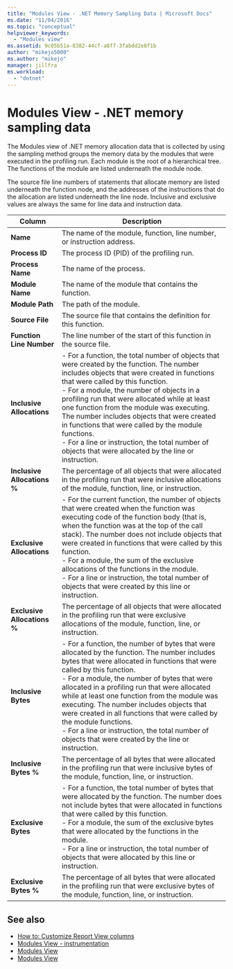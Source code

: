 ```yaml
---
title: "Modules View - .NET Memory Sampling Data | Microsoft Docs"
ms.date: "11/04/2016"
ms.topic: "conceptual"
helpviewer_keywords:
  - "Modules view"
ms.assetid: 9c05b51a-8382-44cf-a8f7-3fabdd2e8f1b
author: "mikejo5000"
ms.author: "mikejo"
manager: jillfra
ms.workload:
  - "dotnet"
---
```

# Modules View - .NET memory sampling data
The Modules view of .NET memory allocation data that is collected by using the sampling method groups the memory data by the modules that were executed in the profiling run. Each module is the root of a hierarchical tree. The functions of the module are listed underneath the module node.

 The source file line numbers of statements that allocate memory are listed underneath the function node, and the addresses of the instructions that do the allocation are listed underneath the line node. Inclusive and exclusive values are always the same for line data and instruction data.

|Column|Description|
|------------|-----------------|
|**Name**|The name of the module, function, line number, or instruction address.|
|**Process ID**|The process ID (PID) of the profiling run.|
|**Process Name**|The name of the process.|
|**Module Name**|The name of the module that contains the function.|
|**Module Path**|The path of the module.|
|**Source File**|The source file that contains the definition for this function.|
|**Function Line Number**|The line number of the start of this function in the source file.|
|**Inclusive Allocations**|-   For a function, the total number of objects that were created by the function. The number includes objects that were created in functions that were called by this function.<br />-   For a module, the number of objects in a profiling run that were allocated while at least one function from the module was executing. The number includes objects that were created in functions that were called by the module functions.<br />-   For a line or instruction, the total number of objects that were allocated by the line or instruction.|
|**Inclusive Allocations %**|The percentage of all objects that were allocated in the profiling run that were inclusive allocations of the module, function, line, or instruction.|
|**Exclusive Allocations**|-   For the current function, the number of objects that were created when the function was executing code of the function body (that is, when the function was at the top of the call stack). The number does not include objects that were created in functions that were called by this function.<br />-   For a module, the sum of the exclusive allocations of the functions in the module.<br />-   For a line or instruction, the total number of objects that were created by this line or instruction.|
|**Exclusive Allocations %**|The percentage of all objects that were allocated in the profiling run that were exclusive allocations of the module, function, line, or instruction.|
|**Inclusive Bytes**|-   For a function, the number of bytes that were allocated by the function. The number includes bytes that were allocated in functions that were called by this function.<br />-   For a module, the number of bytes that were allocated in a profiling run that were allocated while at least one function from the module was executing. The number includes objects that were created in all functions that were called by the module functions.<br />-   For a line or instruction, the total number of objects that were created by the line or instruction.|
|**Inclusive Bytes %**|The percentage of all bytes that were allocated in the profiling run that were inclusive bytes of the module, function, line, or instruction.|
|**Exclusive Bytes**|-   For a function, the total number of bytes that were allocated by the function. The number does not include bytes that were allocated in functions that were called by this function.<br />-   For a module, the sum of the exclusive bytes that were allocated by the functions in the module.<br />-   For a line or instruction, the total number of objects that were allocated by this line or instruction.|
|**Exclusive Bytes %**|The percentage of all bytes that were allocated in the profiling run that were exclusive bytes of the module, function, line, or instruction.|

## See also
- [How to: Customize Report View columns](../profiling/how-to-customize-report-view-columns.md)
- [Modules View - instrumentation](../profiling/modules-view-dotnet-memory-instrumentation-data.md)
- [Modules View](../profiling/modules-view-sampling-data.md)
- [Modules View](../profiling/modules-view-instrumentation-data.md)